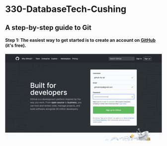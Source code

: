 # 330-DatabaseTech-Cushing

## A step-by-step guide to Git

#### Step 1: The easiest way to get started is to create an account on [GitHub](https://github.com/) (it's free).
![](https://github.com/alimmemon/330-DatabaseTech-Cushing/blob/master/images/signup.png?raw=true)

 
